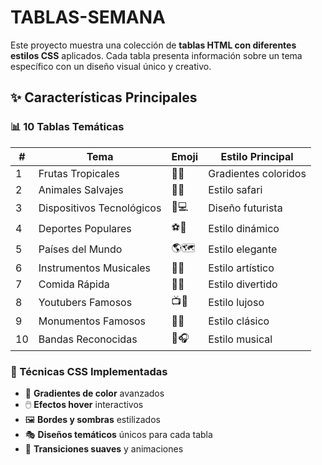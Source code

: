 # TABLAS-SEMANA

Este proyecto muestra una colección de **tablas HTML con diferentes estilos CSS** aplicados. Cada tabla presenta información sobre un tema específico con un diseño visual único y creativo.

## ✨ Características Principales

### 📊 10 Tablas Temáticas

| #  | Tema                     | Emoji  | Estilo Principal          |
|----|--------------------------|--------|---------------------------|
| 1  | Frutas Tropicales        | 🥭🍍   | Gradientes coloridos      |
| 2  | Animales Salvajes        | 🦁🐘   | Estilo safari             |
| 3  | Dispositivos Tecnológicos| 📱💻   | Diseño futurista          |
| 4  | Deportes Populares       | ⚽🏀   | Estilo dinámico           |
| 5  | Países del Mundo         | 🌎🗺️  | Estilo elegante           |
| 6  | Instrumentos Musicales   | 🎸🎹   | Estilo artístico          |
| 7  | Comida Rápida            | 🍔🍕   | Estilo divertido          |
| 8  | Youtubers Famosos        | 📺🌟   | Estilo lujoso             |
| 9  | Monumentos Famosos       | 🗼🗽   | Estilo clásico            |
| 10 | Bandas Reconocidas       | 🎤🎧   | Estilo musical            |

### 🎨 Técnicas CSS Implementadas

- 🌈 **Gradientes de color** avanzados
- 🖱️ **Efectos hover** interactivos
- 🖼️ **Bordes y sombras** estilizados
- 🎭 **Diseños temáticos** únicos para cada tabla
- 🚀 **Transiciones suaves** y animaciones
